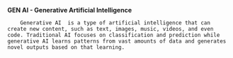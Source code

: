 **GEN AI - Generative Artificial Intelligence**
        
        Generative AI  is a type of artificial intelligence that can create new content, such as text, images, music, videos, and even code. Traditional AI focuses on classification and prediction while generative AI learns patterns from vast amounts of data and generates novel outputs based on that learning.
        
